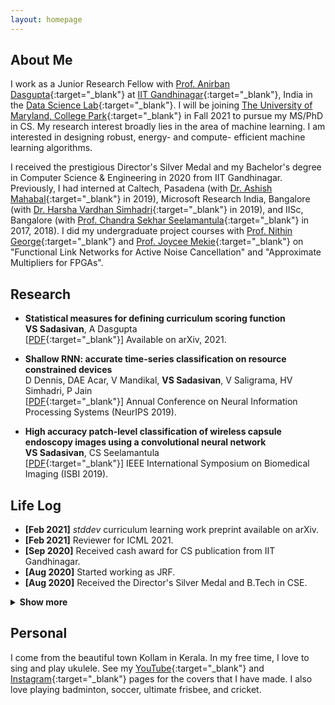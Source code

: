 ```yaml
---
layout: homepage
---
```


## About Me

I work as a Junior Research Fellow with [Prof. Anirban Dasgupta](https://labs.iitgn.ac.in/datascience/anirban-dasgupta/){:target="_blank"} at [IIT Gandhinagar](https://www.iitgn.ac.in/){:target="_blank"}, India in the [Data Science Lab](https://labs.iitgn.ac.in/datascience/){:target="_blank"}. I will be joining [The University of Maryland, College Park](https://www.cs.umd.edu/){:target="_blank"} in Fall 2021 to pursue my MS/PhD in CS. My research interest broadly lies in the area of machine learning. I am interested in designing robust, energy- and compute- efficient machine learning algorithms. 
 
I received the prestigious Director's Silver Medal and my Bachelor's degree in Computer Science & Engineering in 2020 from IIT Gandhinagar. Previously, I had interned at Caltech, Pasadena (with [Dr. Ashish Mahabal](https://sites.astro.caltech.edu/~aam/){:target="_blank"} in 2019), Microsoft Research India, Bangalore (with [Dr. Harsha Vardhan Simhadri](http://harsha-simhadri.org/){:target="_blank"} in 2019), and IISc, Bangalore (with [Prof. Chandra Sekhar Seelamantula](https://sites.google.com/site/chandrasekharseelamantula/){:target="_blank"} in 2017, 2018). I did my undergraduate project courses with [Prof. Nithin George](https://sites.google.com/iitgn.ac.in/nvg/){:target="_blank"} and [Prof. Joycee Mekie](http://joycee.people.iitgn.ac.in/){:target="_blank"} on "Functional Link Networks for Active Noise Cancellation" and "Approximate Multipliers for FPGAs".

## Research

- **Statistical measures for defining curriculum scoring function**
  <br>
  **VS Sadasivan**, A Dasgupta
  <br>
  [[PDF](https://arxiv.org/abs/2103.00147){:target="_blank"}] Available on arXiv, 2021.
  
- **Shallow RNN: accurate time-series classification on resource constrained devices**
  <br>
  D Dennis, DAE Acar, V Mandikal, **VS Sadasivan**, V Saligrama, HV Simhadri, P Jain 
  <br>
  [[PDF](http://papers.nips.cc/paper/9451-shallow-rnn-accurate-time-series-classification-on-resource-constrained-devices.pdf){:target="_blank"}] Annual Conference on Neural Information Processing Systems (NeurIPS 2019).

- **High accuracy patch-level classification of wireless capsule endoscopy images using a convolutional neural network**
  <br>
  **VS Sadasivan**, CS Seelamantula 
  <br>
  [[PDF](https://ieeexplore.ieee.org/abstract/document/8759324/){:target="_blank"}] IEEE International Symposium on Biomedical Imaging (ISBI 2019).
  <br>
  
## Life Log

- **[Feb 2021]** _stddev_ curriculum learning work preprint available on arXiv.
- **[Feb 2021]** Reviewer for ICML 2021.
- **[Sep 2020]** Received cash award for CS publication from IIT Gandhinagar.
- **[Aug 2020]** Started working as JRF.
- **[Aug 2020]** Received the Director's Silver Medal and B.Tech in CSE.
<details>
<summary> <b> Show more </b> </summary>
<p>
<ul>
  <li><b>[Sep 2019]</b> Special mention for poster at UGRC 2019 at IIT Gandhinagar for work at Caltech.</li>
<li><b>[Sep 2019]</b> Work at MSR accepted at NeurIPS 2019.</li>
<li><b>[May 2019]</b> Started working as undergraduate research fellow at Caltech.</li>
<li><b>[Feb 2019]</b> Work at IISc accepted at IEEE ISBI 2019.</li>
<li><b>[Jan 2019]</b> Started working as research intern at MSR India.</li>
<li><b>[Nov 2018]</b> Received Caltech's SURF for summer 2019.</li>
<li><b>[May 2017]</b> Started working as research intern at IISc Bangalore.</li>
  </ul>
</p>
</details><p/>

## Personal

I come from the beautiful town Kollam in Kerala. In my free time, I love to sing and play ukulele. See my [YouTube](https://www.youtube.com/channel/UCqtXUoA6m6mDXuoHyMy31PQ){:target="_blank"} and [Instagram](https://www.instagram.com/vinusankars/){:target="_blank"} pages for the covers that I have made. I also love playing badminton, soccer, ultimate frisbee, and cricket. 

